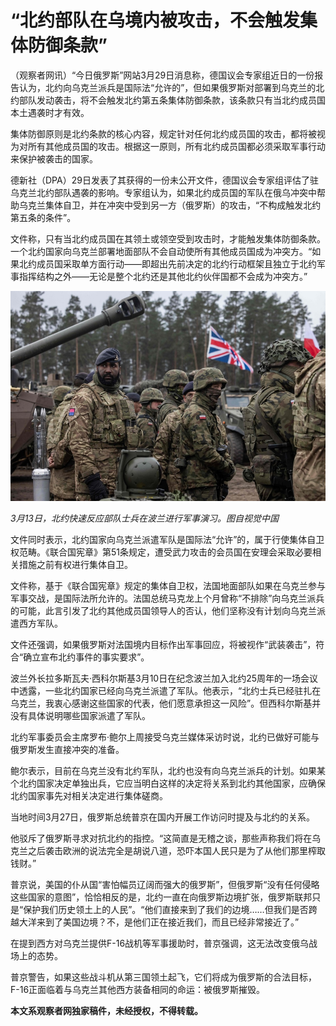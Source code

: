 # “北约部队在乌境内被攻击，不会触发集体防御条款”

（观察者网讯）“今日俄罗斯”网站3月29日消息称，德国议会专家组近日的一份报告认为，北约向乌克兰派兵是国际法“允许的”，但如果俄罗斯对部署到乌克兰的北约部队发动袭击，将不会触发北约第五条集体防御条款，该条款只有当北约成员国本土遇袭时才有效。

集体防御原则是北约条款的核心内容，规定针对任何北约成员国的攻击，都将被视为对所有其他成员国的攻击。根据这一原则，所有北约成员国都必须采取军事行动来保护被袭击的国家。

德新社（DPA）29日发表了其获得的一份未公开文件，德国议会专家组评估了驻乌克兰北约部队遇袭的影响。专家组认为，如果北约成员国的军队在俄乌冲突中帮助乌克兰集体自卫，并在冲突中受到另一方（俄罗斯）的攻击，“不构成触发北约第五条的条件”。

文件称，只有当北约成员国在其领土或领空受到攻击时，才能触发集体防御条款。一个北约国家向乌克兰部署地面部队不会自动使所有其他成员国成为冲突方。“如果北约成员国采取单方面行动——即超出先前决定的北约行动框架且独立于北约军事指挥结构之外——无论是整个北约还是其他北约伙伴国都不会成为冲突方。”

![880d9cc4c6a81e6f80f7365ad04c55e6.jpg](https://raw.githubusercontent.com/qqhsx/qqnews_image/main/2024/03/30/“北约部队在乌境内被攻击，不会触发集体防御条款”/880d9cc4c6a81e6f80f7365ad04c55e6.jpg)

 _3月13日，北约快速反应部队士兵在波兰进行军事演习。图自视觉中国_

文件同时表示，北约国家向乌克兰派遣军队是国际法“允许”的，属于行使集体自卫权范畴。《联合国宪章》第51条规定，遭受武力攻击的会员国在安理会采取必要相关措施之前有权进行集体自卫。

文件称，基于《联合国宪章》规定的集体自卫权，法国地面部队如果在乌克兰参与军事交战，是国际法所允许的。法国总统马克龙上个月曾称“不排除”向乌克兰派兵的可能，此言引发了北约其他成员国领导人的否认，他们坚称没有计划向乌克兰派遣西方军队。

文件还强调，如果俄罗斯对法国境内目标作出军事回应，将被视作“武装袭击”，符合“确立宣布北约事件的事实要求”。

波兰外长拉多斯瓦夫·西科尔斯基3月10日在纪念波兰加入北约25周年的一场会议中透露，一些北约国家已经向乌克兰派遣了军队。他表示，“北约士兵已经驻扎在乌克兰，我衷心感谢这些国家的代表，他们愿意承担这一风险”。但西科尔斯基并没有具体说明哪些国家派遣了军队。

北约军事委员会主席罗布·鲍尔上周接受乌克兰媒体采访时说，北约已做好可能与俄罗斯发生直接冲突的准备。

鲍尔表示，目前在乌克兰没有北约军队，北约也没有向乌克兰派兵的计划。如果某个北约国家决定单独出兵，它应当明白这样的决定将关系到北约其他国家，应确保北约国家事先对相关决定进行集体磋商。

当地时间3月27日，俄罗斯总统普京在国内开展工作访问时提及与北约的关系。

他驳斥了俄罗斯寻求对抗北约的指控。“这简直是无稽之谈，那些声称我们将在乌克兰之后袭击欧洲的说法完全是胡说八道，恐吓本国人民只是为了从他们那里榨取钱财。”

普京说，美国的仆从国“害怕幅员辽阔而强大的俄罗斯”，但俄罗斯“没有任何侵略这些国家的意图”，恰恰相反的是，北约一直在向俄罗斯边境扩张，俄罗斯联邦只是“保护我们历史领土上的人民”。“他们直接来到了我们的边境……但我们是否跨越大洋来到了美国边境？不，是他们正在接近我们，而且已经非常接近了。”

在提到西方对乌克兰提供F-16战机等军事援助时，普京强调，这无法改变俄乌战场上的态势。

普京警告，如果这些战斗机从第三国领土起飞，它们将成为俄罗斯的合法目标，F-16正面临着与乌克兰其他西方装备相同的命运：被俄罗斯摧毁。

**本文系观察者网独家稿件，未经授权，不得转载。**

